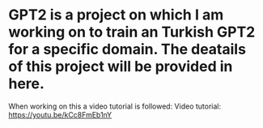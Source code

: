 # GPT2 is a project on which I am working on to train an Turkish GPT2 for a specific domain. The deatails of this project will be provided in here. 

When working on this a video tutorial is followed: Video tutorial: https://youtu.be/kCc8FmEb1nY
